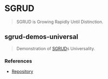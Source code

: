 # SGRUD
> SGRUD is Growing Rapidly Until Distinction.

## sgrud-demos-universal
> Demonstration of [SGRUD](https://sgrud.github.io)s Universality.

### References
- [Repository](https://github.com/sgrud/demos/tree/main/universal)
